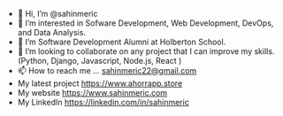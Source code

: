 - 👋 Hi, I’m @sahinmeric
- 👀 I’m interested in Sofware Development, Web Development, DevOps, and Data Analysis.
- 🌱 I’m Software Development Alumni at Holberton School.
- 💞️ I’m looking to collaborate on any project that I can improve my skills.(Python, Django, Javascript, Node.js, React )
- 📫 How to reach me ... sahinmeric22@gmail.com
- My latest project https://www.ahorrapp.store
- My website https://www.sahinmeric.com
- My LinkedIn https://linkedin.com/in/sahinmeric
<!---
sahinmeric/sahinmeric is a ✨ special ✨ repository because its `README.md` (this file) appears on your GitHub profile.
You can click the Preview link to take a look at your changes.
--->
